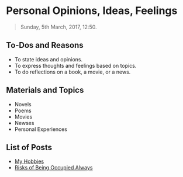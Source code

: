 # Personal Opinions, Ideas, Feelings

> Sunday, 5th March, 2017, 12:50.

## To-Dos and Reasons

- To state ideas and opinions.
- To express thoughts and feelings based on topics.
- To do reflections on a book, a movie, or a news.
<!-- - To make better writing and better thinking. -->

## Materials and Topics

- Novels
- Poems
- Movies
- Newses
- Personal Experiences

## List of Posts

- [My Hobbies](My-Hobbies.html)
- [Risks of Being Occupied Always](Risks-of-Being-Occupied-Always.html)
